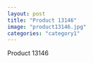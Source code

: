 ```yaml
---
layout: post
title: "Product 13146"
image: "product13146.jpg"
categories: "category1"
---
```

Product 13146
